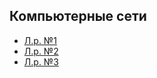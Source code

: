 ## Компьютерные сети

- [Л.р. №1](https://github.com/the-hwk/GSTU-computer-networks/blob/main/L1/README.md)
- [Л.р. №2](https://github.com/the-hwk/GSTU-computer-networks/blob/main/L2/README.md)
- [Л.р. №3](https://github.com/the-hwk/GSTU-computer-networks/tree/main/L3/README.md)
